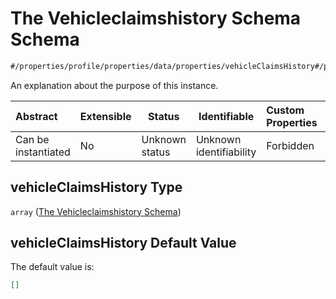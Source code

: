 # The Vehicleclaimshistory Schema Schema

```txt
#/properties/profile/properties/data/properties/vehicleClaimsHistory#/properties/profile/properties/data/properties/vehicleClaimsHistory
```

An explanation about the purpose of this instance.


| Abstract            | Extensible | Status         | Identifiable            | Custom Properties | Additional Properties | Access Restrictions | Defined In                                                                                       |
| :------------------ | ---------- | -------------- | ----------------------- | :---------------- | --------------------- | ------------------- | ------------------------------------------------------------------------------------------------ |
| Can be instantiated | No         | Unknown status | Unknown identifiability | Forbidden         | Allowed               | none                | [policy_transaction.schema.json\*](../out/policy_transaction.schema.json "open original schema") |

## vehicleClaimsHistory Type

`array` ([The Vehicleclaimshistory Schema](policy_transaction-properties-the-profile-schema-properties-the-data-schema-properties-the-vehicleclaimshistory-schema.md))

## vehicleClaimsHistory Default Value

The default value is:

```json
[]
```
